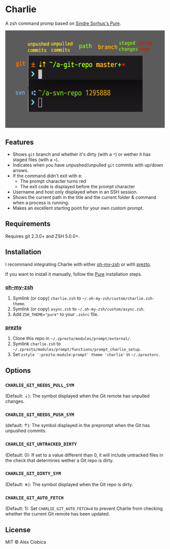 # Charlie

A zsh command promp based on [Sindre Sorhus's Pure](https://github.com/sindresorhus/pure).

![](screenshot.png)

## Features

- Shows `git` branch and whether it's dirty (with a `*`) or wether it has
staged files (with a `+`).
- Indicates when you have unpushed/unpulled `git` commits with up/down arrows.
- If the command didn't exit with `0`:
    - The prompt character turns red
    - The exit code is displayed before the prompt character
- Username and host only displayed when in an SSH session.
- Shows the current path in the title and the current folder & command when a process is running.
- Makes an excellent starting point for your own custom prompt.

## Requirements

Requires git 2.3.0+ and ZSH 5.0.0+.

## Installation

I recommand integrating Charlie with either [oh-my-zsh](https://github.com/robbyrussell/oh-my-zsh) or with [prezto](https://github.com/sorin-ionescu/prezto).

If you want to install it manually, follow the [Pure](https://github.com/sindresorhus/pure) installation steps.

### [oh-my-zsh](https://github.com/robbyrussell/oh-my-zsh)

1. Symlink (or copy) `charlie.zsh` to `~/.oh-my-zsh/custom/charlie.zsh-theme`.
1. Symlink (or copy) `async.zsh` to `~/.oh-my-zsh/custom/async.zsh`.
1. Add `ZSH_THEME="pure"` to your `.zshrc` file.

### [prezto](https://github.com/sorin-ionescu/prezto)

1. Clone this repo in `~/.zprezto/modules/prompt/external/`.
1. Symlink `charlie.zsh` to
   `~/.zprezto/modules/prompt/functions/prompt_charlie_setup`.
1. Set `zstyle ':prezto:module:prompt' theme 'charlie'` in `~/.zpreztorc`.

## Options

### `CHARLIE_GIT_NEEDS_PULL_SYM`

(Default: ⇣): The symbol displayed when the Git remote has unpulled changes.

### `CHARLIE_GIT_NEEDS_PUSH_SYM`

(default: ↑): The symbol displayed in the preprompt when the Git has unpushed
commits.

### `CHARLIE_GIT_UNTRACKED_DIRTY`

(Default: 0): If set to a value different than 0, it will include untracked
files in the check that determines wether a Git repo is dirty.

### `CHARLIE_GIT_DIRTY_SYM`

(Default: ∗): The symbol displayed when the Git repo is dirty.

### `CHARLIE_GIT_AUTO_FETCH`

(Default: 1): Set `CHARLIE_GIT_AUTO_FETCH=0` to prevent Charlie from checking
whether the current Git remote has been updated.

## License

MIT © Alex Ciobica
